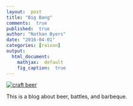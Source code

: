 ```yaml
---
layout:  post
title: "Big Bang"
comments:  true
published:  true
author: "Nathan Byers"
date: "2016-04-01"
categories: [raison]
output:
  html_document:
    mathjax:  default
    fig_caption:  true
---
```


[![craft beer](http://i.imgur.com/DKtOrCw.jpg?1)](http://i.imgur.com/DKtOrCw.jpg?1)

This is a blog about beer, battles, and barbeque.
